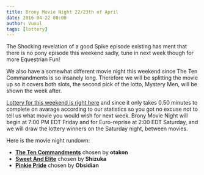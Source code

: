 ```yaml
---
title: Brony Movie Night 22/23th of April
date: 2016-04-22 00:00
author: Vuxul
tags: [lottery]
---
```


The Shocking revelation of a good Spike episode existing has ment that there is no pony episode this weekend sadly, tune in next week though for more Equestrian Fun!

We also have a somewhat different movie night this weekend since The Ten Commandments is so insanely long. Therefore we will be splitting the movie up so it covers both slots, the second pick of the lotto, Mystery Men, will be shown the week after.

[Lottery for this weekend is right here][lotto] and since it only takes 0.50 minutes to complete on avarage according to our statistics so you got no excuse not to tell us what movie you would wish for next week. Brony Movie Night will begin at 7:00 PM EDT Friday and for Euro-reprise at 2:00 EDT Saturday, and we will draw the lottery winners on the Saturday night, between movies.


Here is the movie night rundown:

 - **[The Ten Commandments][m1]** chosen by **otakon**
 - **[Sweet And Elite][p1]** chosen by **Shizuka**
 - **[Pinkie Pride][p2]** chosen by **Obsidian**

[m1]: http://www.imdb.com/title/tt0049833/
[p1]: http://mlp.wikia.com/wiki/Sweet_And_Elite
[p2]: http://mlp.wikia.com/wiki/Pinkie_Pride
[lotto]: https://bronystate.typeform.com/to/IdpuUX
